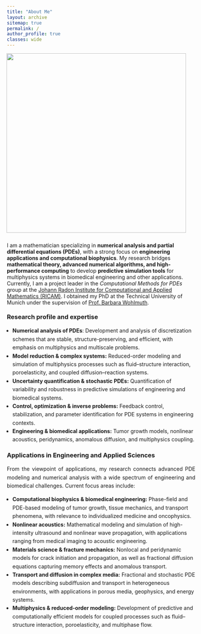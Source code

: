 ```yaml
---
title: "About Me"
layout: archive
sitemap: true
permalink: /
author_profile: true
classes: wide
---
```


<img src="/assets/images/research.png" width="480px" align="right" style="display:block;margin-bottom:25px;margin-left:auto;margin-right:auto;padding-left: 25px;padding-right: 25px;" z-index="1" /> 

<p style="text-align: justify; line-height: 1.6;">

I am a mathematician specializing in <strong>numerical analysis and partial differential equations (PDEs)</strong>, with a strong focus on <strong>engineering applications and computational biophysics</strong>. My research bridges <strong>mathematical theory, advanced numerical algorithms, and high-performance computing</strong> to develop <strong>predictive simulation tools</strong> for multiphysics systems in biomedical engineering and other applications. Currently, I am a project leader in the <em>Computational Methods for PDEs</em> group at the 
<a href="https://www.oeaw.ac.at/ricam/">Johann Radon Institute for Computational and Applied Mathematics (RICAM)</a>. I obtained my PhD at the Technical University of Munich under the supervision of 
<a href="https://www.math.cit.tum.de/math/forschung/gruppen/numerical-analysis/">Prof. Barbara Wohlmuth</a>.
</p>

<h3 style="margin-top: 20px;">Research profile and expertise</h3>
<ul style="padding-left: 15px; line-height: 1.6;">
    <li><strong>Numerical analysis of PDEs</strong>: Development and analysis of discretization schemes that are stable, structure-preserving, and efficient, with emphasis on multiphysics and multiscale problems.</li>
    <li><strong>Model reduction & complex systems:</strong> Reduced-order modeling and simulation of multiphysics processes such as fluid–structure interaction, poroelasticity, and coupled diffusion–reaction systems.</li>
    <li><strong>Uncertainty quantification & stochastic PDEs:</strong> Quantification of variability and robustness in predictive simulations of engineering and biomedical systems.</li>
    <li><strong>Control, optimization & inverse problems:</strong> Feedback control, stabilization, and parameter identification for PDE systems in engineering contexts.</li>
    <li><strong>Engineering & biomedical applications:</strong> Tumor growth models, nonlinear acoustics, peridynamics, anomalous diffusion, and multiphysics coupling.</li>
</ul>

<h3 style="margin-top: 20px;">Applications in Engineering and Applied Sciences</h3>
<p style="text-align: justify; line-height: 1.6;">
From the viewpoint of applications, my research connects advanced PDE modeling and numerical analysis with a wide spectrum of engineering and biomedical challenges. Current focus areas include:
</p>
<ul style="padding-left: 15px; line-height: 1.6;">
    <li><strong>Computational biophysics & biomedical engineering:</strong> Phase-field and PDE-based modeling of tumor growth, tissue mechanics, and transport phenomena, with relevance to individualized medicine and oncophysics.</li>
    <li><strong>Nonlinear acoustics:</strong> Mathematical modeling and simulation of high-intensity ultrasound and nonlinear wave propagation, with applications ranging from medical imaging to acoustic engineering.</li>
    <li><strong>Materials science & fracture mechanics:</strong> Nonlocal and peridynamic models for crack initiation and propagation, as well as fractional diffusion equations capturing memory effects and anomalous transport.</li>
    <li><strong>Transport and diffusion in complex media:</strong> Fractional and stochastic PDE models describing subdiffusion and transport in heterogeneous environments, with applications in porous media, geophysics, and energy systems.</li>
    <li><strong>Multiphysics & reduced-order modeling:</strong> Development of predictive and computationally efficient models for coupled processes such as fluid–structure interaction, poroelasticity, and multiphase flow.</li>
</ul>

